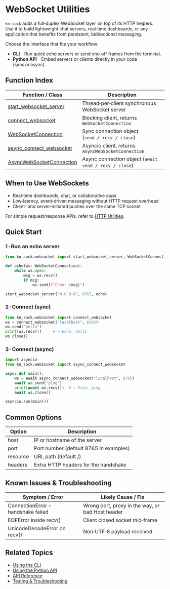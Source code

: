 # WebSocket Utilities

`kn‑sock` adds a full‑duplex WebSocket layer on top of its HTTP helpers.  
Use it to build lightweight chat servers, real‑time dashboards, or any
application that benefits from persistent, bidirectional messaging.

Choose the interface that fits your workflow:

- **CLI** Run quick echo servers or send one‑off frames from the terminal.  
- **Python API** Embed servers or clients directly in your code (sync *or* async).

## Function Index

| Function / Class | Description |
|------------------|-------------|
| [start_websocket_server](reference.md#kn_sock.websocket.start_websocket_server) | Thread‑per‑client synchronous WebSocket server |
| [connect_websocket](reference.md#kn_sock.websocket.connect_websocket) | Blocking client, returns `WebSocketConnection` |
| [WebSocketConnection](reference.md#kn_sock.websocket.WebSocketConnection) | Sync connection object (`send / recv / close`) |
| [async_connect_websocket](reference.md#kn_sock.websocket.async_connect_websocket) | Asyncio client, returns `AsyncWebSocketConnection` |
| [AsyncWebSocketConnection](reference.md#kn_sock.websocket.AsyncWebSocketConnection) | Async connection object (`await send / recv / close`) |

## When to Use WebSockets

- Real‑time dashboards, chat, or collaborative apps  
- Low‑latency, event‑driven messaging without HTTP request overhead  
- Client‑ and server‑initiated pushes over the same TCP socket  

For simple request/response APIs, refer to [HTTP Utilities](../http/index.md).

## Quick Start

### 1 · Run an echo server

```python
from kn_sock.websocket import start_websocket_server, WebSocketConnection

def echo(ws: WebSocketConnection):
    while ws.open:
        msg = ws.recv()
        if msg:
            ws.send(f"Echo: {msg}")

start_websocket_server("0.0.0.0", 8765, echo)
```

### 2 · Connect (sync)

```python
from kn_sock.websocket import connect_websocket
ws = connect_websocket("localhost", 8765)
ws.send("hello")
print(ws.recv())     # → Echo: hello
ws.close()
```

### 3 · Connect (async)

```python
import asyncio
from kn_sock.websocket import async_connect_websocket

async def main():
    ws = await async_connect_websocket("localhost", 8765)
    await ws.send("ping")
    print(await ws.recv())  # → Echo: ping
    await ws.close()

asyncio.run(main())
```

## Common Options

| Option | Description |
|--------|-------------|
| host | IP or hostname of the server |
| port | Port number (default 8765 in examples) |
| resource | URL path (default /) |
| headers | Extra HTTP headers for the handshake |

## Known Issues & Troubleshooting

| Symptom / Error | Likely Cause / Fix |
|-----------------|---------------------|
| ConnectionError – handshake failed | Wrong port, proxy in the way, or bad Host header |
| EOFError inside recv() | Client closed socket mid‑frame |
| UnicodeDecodeError on recv() | Non‑UTF‑8 payload received |

## Related Topics

- [Using the CLI](cli.md)
- [Using the Python API](python-api.md)
- [API Reference](reference.md)
- [Testing & Troubleshooting](testing.md)